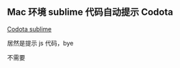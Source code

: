 ## Mac 环境 sublime 代码自动提示 Codota

[Codota sublime](https://www.codota.com/setup/sublime)

居然是提示 js 代码，bye

不需要